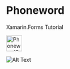 # Phoneword
Xamarin.Forms Tutorial

<img src="Phoneword/PhoneWordScreenShot.png" alt="PhonewordScreenShot" height="42" width="42">

![Alt Text](https://codelabs.developers.google.com/codelabs/first-flutter-app-pt2/img/b17de15fa7831a1c.png)
